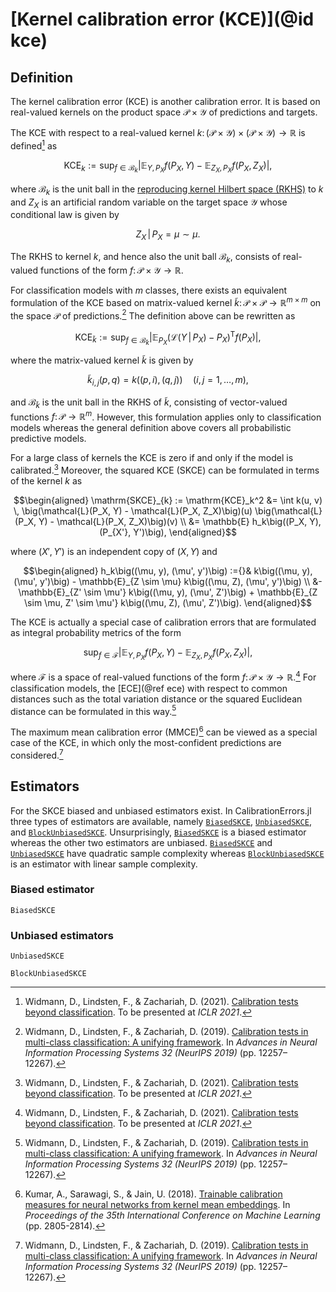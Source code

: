# [Kernel calibration error (KCE)](@id kce)

## Definition

The kernel calibration error (KCE) is another calibration error. It is based on real-valued
kernels on the product space $\mathcal{P} \times \mathcal{Y}$ of predictions and targets.


The KCE with respect to a real-valued kernel
$k \colon (\mathcal{P} \times \mathcal{Y}) \times (\mathcal{P} \times \mathcal{Y}) \to \mathbb{R}$
is defined[^WLZ21] as
```math
\mathrm{KCE}_k := \sup_{f \in \mathcal{B}_k} \bigg| \mathbb{E}_{Y,P_X} f(P_X, Y) - \mathbb{E}_{Z_X,P_X} f(P_X, Z_X)\bigg|,
```
where $\mathcal{B}_{k}$ is the unit ball in the
[reproducing kernel Hilbert space (RKHS)](https://en.wikipedia.org/wiki/Reproducing_kernel_Hilbert_space)
to $k$ and $Z_X$ is an artificial random variable on the target space $\mathcal{Y}$ whose
conditional law is given by
```math
Z_X \,|\, P_X = \mu \sim \mu.
```
The RKHS to kernel $k$, and hence also the unit ball $\mathcal{B}_k$, consists of
real-valued functions of the form $f \colon \mathcal{P} \times \mathcal{Y} \to \mathbb{R}$.

For classification models with $m$ classes, there exists an equivalent formulation of the
KCE based on matrix-valued kernel
$\tilde{k} \colon \mathcal{P} \times \mathcal{P} \to \mathbb{R}^{m \times m}$ on
the space $\mathcal{P}$ of predictions.[^WLZ19] The definition above can be rewritten as
```math
\mathrm{KCE}_{\tilde{k}} := \sup_{f \in \mathcal{B}_{\tilde{k}}} \bigg| \mathbb{E}_{P_X} \big(\mathcal{L}(Y \,|\, P_X) - P_X\big)^\mathsf{T} f(P_X) \bigg|,
```
where the matrix-valued kernel $\tilde{k}$ is given by
```math
\tilde{k}_{i,j}(p, q) = k((p, i), (q, j)) \quad (i,j=1,\ldots,m),
```
and $\mathcal{B}_{\tilde{k}}$ is the unit ball in the RKHS of $\tilde{k}$, consisting
of vector-valued functions $f \colon \mathcal{P} \to \mathbb{R}^m$. However,
this formulation applies only to classification models whereas the general
definition above covers all probabilistic predictive models.

For a large class of kernels the KCE is zero if and only if the model is
calibrated.[^WLZ21] Moreover, the squared KCE (SKCE) can be formulated in
terms of the kernel $k$ as
```math
\begin{aligned}
\mathrm{SKCE}_{k} := \mathrm{KCE}_k^2 &= \int k(u, v) \, \big(\mathcal{L}(P_X, Y) - \mathcal{L}(P_X, Z_X)\big)(u) \big(\mathcal{L}(P_X, Y) - \mathcal{L}(P_X, Z_X)\big)(v) \\
&= \mathbb{E} h_k\big((P_X, Y), (P_{X'}, Y')\big),
\end{aligned}
```
where $(X',Y')$ is an independent copy of $(X,Y)$ and
```math
\begin{aligned}
h_k\big((\mu, y), (\mu', y')\big) :={}& k\big((\mu, y), (\mu', y')\big) - \mathbb{E}_{Z \sim \mu} k\big((\mu, Z), (\mu', y')\big) \\
&- \mathbb{E}_{Z' \sim \mu'} k\big((\mu, y), (\mu', Z')\big) + \mathbb{E}_{Z \sim \mu, Z' \sim \mu'} k\big((\mu, Z), (\mu', Z')\big).
\end{aligned}
```

The KCE is actually a special case of calibration errors that are formulated as integral
probability metrics of the form
```math
\sup_{f \in \mathcal{F}} \big| \mathbb{E}_{Y,P_X} f(P_X, Y) - \mathbb{E}_{Z_X,P_X} f(P_X, Z_X)\big|,
```
where $\mathcal{F}$ is a space of real-valued functions of the form
$f \colon \mathcal{P} \times \mathcal{Y} \to \mathbb{R}$.[^WLZ21] For classification models,
the [ECE](@ref ece) with respect to common distances such as the total variation distance
or the squared Euclidean distance can be formulated in this way.[^WLZ19]

The maximum mean calibration error (MMCE)[^KSJ] can be viewed as a special case of the KCE, in
which only the most-confident predictions are considered.[^WLZ19]

[^KSJ]: Kumar, A., Sarawagi, S., & Jain, U. (2018). [Trainable calibration measures for neural networks from kernel mean embeddings](http://proceedings.mlr.press/v80/kumar18a.html). In *Proceedings of the 35th International Conference on Machine Learning* (pp. 2805-2814).

[^WLZ19]: Widmann, D., Lindsten, F., & Zachariah, D. (2019). [Calibration tests in multi-class classification: A unifying framework](https://proceedings.neurips.cc/paper/2019/hash/1c336b8080f82bcc2cd2499b4c57261d-Abstract.html). In *Advances in Neural Information Processing Systems 32 (NeurIPS 2019)* (pp. 12257–12267).

[^WLZ21]: Widmann, D., Lindsten, F., & Zachariah, D. (2021). [Calibration tests beyond classification](https://openreview.net/forum?id=-bxf89v3Nx). To be presented at *ICLR 2021*.

## Estimators

For the SKCE biased and unbiased estimators exist. In CalibrationErrors.jl
three types of estimators are available, namely [`BiasedSKCE`](@ref),
[`UnbiasedSKCE`](@ref), and [`BlockUnbiasedSKCE`](@ref). Unsurprisingly,
[`BiasedSKCE`](@ref) is a biased estimator whereas the other two
estimators are unbiased. [`BiasedSKCE`](@ref) and [`UnbiasedSKCE`](@ref)
have quadratic sample complexity whereas [`BlockUnbiasedSKCE`](@ref)
is an estimator with linear sample complexity.

### Biased estimator

```@docs
BiasedSKCE
```

### Unbiased estimators

```@docs
UnbiasedSKCE
```

```@docs
BlockUnbiasedSKCE
```
